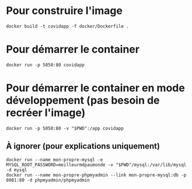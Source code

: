 # Pour construire l'image
`docker build -t covidapp -f docker/Dockerfile .`
# Pour démarrer le container
`docker run -p 5050:80 covidapp`
# Pour démarrer le container en mode développement (pas besoin de recréer l'image)
`docker run -p 5050:80 -v "$PWD":/app covidapp`

## À ignorer (pour explications uniquement)
`docker run --name mon-propre-mysql -e MYSQL_ROOT_PASSWORD=meilleurmdpaumonde -v "$PWD"/mysql:/var/lib/mysql -d mysql`\
`docker run --name mon-propre-phpmyadmin --link mon-propre-mysql:db -p 8081:80 -d phpmyadmin/phpmyadmin`
